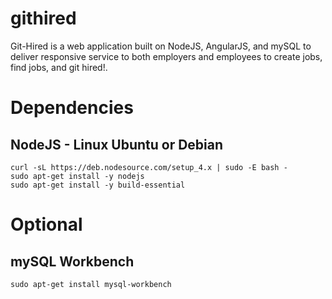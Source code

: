 # githired
Git-Hired is a web application built on NodeJS, AngularJS, and mySQL to deliver responsive service to both employers and employees to create jobs, find jobs, and git hired!.

# Dependencies
## NodeJS - Linux Ubuntu or Debian
    curl -sL https://deb.nodesource.com/setup_4.x | sudo -E bash -
    sudo apt-get install -y nodejs
    sudo apt-get install -y build-essential
    
# Optional
## mySQL Workbench
    sudo apt-get install mysql-workbench
